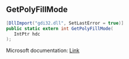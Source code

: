## GetPolyFillMode

```csharp
[DllImport("gdi32.dll", SetLastError = true)]
public static extern int GetPolyFillMode(
   IntPtr hdc
);
```

Microsoft documentation: [Link](https://docs.microsoft.com/en-us/windows/win32/api/wingdi/nf-wingdi-getpolyfillmode)
